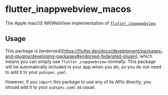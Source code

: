 # flutter\_inappwebview\_macos

The Apple macOS WKWebView implementation of [`flutter_inappwebview`](https://pub.dev/packages/flutter_inappwebview).

## Usage

This package is [endorsed][https://flutter.dev/docs/development/packages-and-plugins/developing-packages#endorsed-federated-plugin],
which means you can simply use `flutter_inappwebview`
normally. This package will be automatically included in your app when you do,
so you do not need to add it to your `pubspec.yaml`.

However, if you `import` this package to use any of its APIs directly, you
should add it to your `pubspec.yaml` as usual.